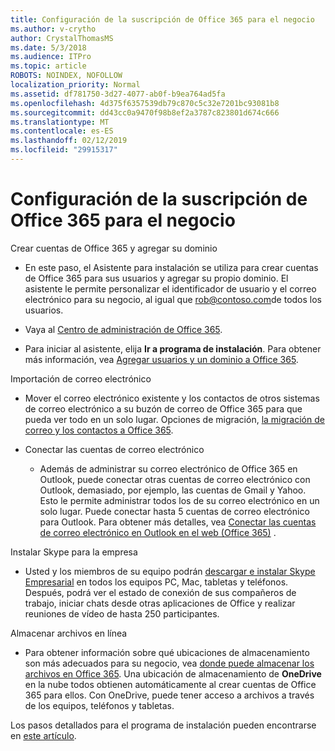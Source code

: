 ```yaml
---
title: Configuración de la suscripción de Office 365 para el negocio
ms.author: v-crytho
author: CrystalThomasMS
ms.date: 5/3/2018
ms.audience: ITPro
ms.topic: article
ROBOTS: NOINDEX, NOFOLLOW
localization_priority: Normal
ms.assetid: df781750-3d27-4077-ab0f-b9ea764ad5fa
ms.openlocfilehash: 4d375f6357539db79c870c5c32e7201bc93081b8
ms.sourcegitcommit: dd43cc0a9470f98b8ef2a3787c823801d674c666
ms.translationtype: MT
ms.contentlocale: es-ES
ms.lasthandoff: 02/12/2019
ms.locfileid: "29915317"
---
```

# <a name="setting-up-your-o365-business-essentials-subscription"></a>Configuración de la suscripción de Office 365 para el negocio

Crear cuentas de Office 365 y agregar su dominio
  
- En este paso, el Asistente para instalación se utiliza para crear cuentas de Office 365 para sus usuarios y agregar su propio dominio. El asistente le permite personalizar el identificador de usuario y el correo electrónico para su negocio, al igual que [rob@contoso.com](mailto:rob@contoso.com)de todos los usuarios.
    
- Vaya al [Centro de administración de Office 365](https://login.partner.microsoftonline.cn/).
    
- Para iniciar al asistente, elija **Ir a programa de instalación**. Para obtener más información, vea [Agregar usuarios y un dominio a Office 365](https://support.office.com/Article/Add-users-and-domain-to-Office-365-6383f56d-3d09-4dcb-9b41-b5f5a5efd611).
    
Importación de correo electrónico
  
- Mover el correo electrónico existente y los contactos de otros sistemas de correo electrónico a su buzón de correo de Office 365 para que pueda ver todo en un solo lugar. Opciones de migración, [la migración de correo y los contactos a Office 365](https://support.office.com/Article/Migrate-email-and-contacts-to-Office-365-a3e3bddb-582e-4133-8670-e61b9f58627e).
    
- Conectar las cuentas de correo electrónico
    
  - Además de administrar su correo electrónico de Office 365 en Outlook, puede conectar otras cuentas de correo electrónico con Outlook, demasiado, por ejemplo, las cuentas de Gmail y Yahoo. Esto le permite administrar todos los de su correo electrónico en un solo lugar. Puede conectar hasta 5 cuentas de correo electrónico para Outlook. Para obtener más detalles, vea [Conectar las cuentas de correo electrónico en Outlook en el web (Office 365)](https://support.office.com/Article/Connect-email-accounts-in-Outlook-on-the-web-Office-365-d7012ff0-924f-4f78-8aca-c3912d886c4d) . 
    
Instalar Skype para la empresa
  
- Usted y los miembros de su equipo podrán [descargar e instalar Skype Empresarial](https://support.office.com/Article/download-and-install-Skype-for-Business-8a0d4da8-9d58-44f9-9759-5c8f340cb3fb) en todos los equipos PC, Mac, tabletas y teléfonos. Después, podrá ver el estado de conexión de sus compañeros de trabajo, iniciar chats desde otras aplicaciones de Office y realizar reuniones de vídeo de hasta 250 participantes. 
    
Almacenar archivos en línea
  
- Para obtener información sobre qué ubicaciones de almacenamiento son más adecuados para su negocio, vea [donde puede almacenar los archivos en Office 365](https://support.office.com/article/c7c20284-bc94-47f4-9728-d28e9daf0790.aspx). Una ubicación de almacenamiento de **OneDrive** en la nube todos obtienen automáticamente al crear cuentas de Office 365 para ellos. Con OneDrive, puede tener acceso a archivos a través de los equipos, teléfonos y tabletas. 
    
Los pasos detallados para el programa de instalación pueden encontrarse en [este artículo](https://support.office.com/Article/set-up-Office-365-for-business-6a3a29a0-e616-4713-99d1-15eda62d04fa#ID0EAAAABAAA=Business_Essentials).
  

